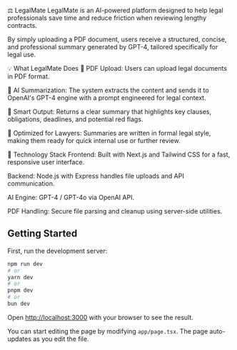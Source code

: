 ⚖️ LegalMate
LegalMate is an AI-powered platform designed to help legal professionals save time and reduce friction when reviewing lengthy contracts.

By simply uploading a PDF document, users receive a structured, concise, and professional summary generated by GPT-4, tailored specifically for legal use.

💡 What LegalMate Does
📄 PDF Upload: Users can upload legal documents in PDF format.

🤖 AI Summarization: The system extracts the content and sends it to OpenAI's GPT-4 engine with a prompt engineered for legal context.

🧾 Smart Output: Returns a clear summary that highlights key clauses, obligations, deadlines, and potential red flags.

🧠 Optimized for Lawyers: Summaries are written in formal legal style, making them ready for quick internal use or further review.

🔧 Technology Stack
Frontend: Built with Next.js and Tailwind CSS for a fast, responsive user interface.

Backend: Node.js with Express handles file uploads and API communication.

AI Engine: GPT-4 / GPT-4o via OpenAI API.

PDF Handling: Secure file parsing and cleanup using server-side utilities.


## Getting Started

First, run the development server:

```bash
npm run dev
# or
yarn dev
# or
pnpm dev
# or
bun dev
```

Open [http://localhost:3000](http://localhost:3000) with your browser to see the result.

You can start editing the page by modifying `app/page.tsx`. The page auto-updates as you edit the file.

